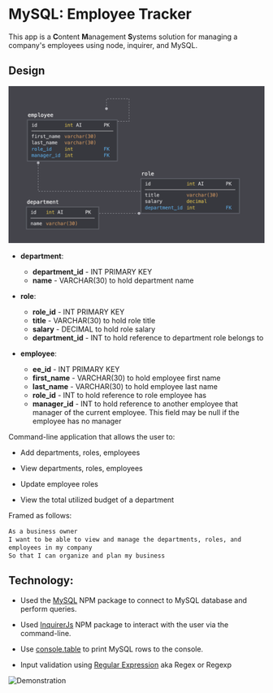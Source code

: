 # MySQL: Employee Tracker

This app is a **C**ontent **M**anagement **S**ystems solution for managing a company's employees using node, inquirer, and MySQL.

## Design

![Database Schema](Assets/schema.png)

- **department**:

  - **department_id** - INT PRIMARY KEY
  - **name** - VARCHAR(30) to hold department name

- **role**:

  - **role_id** - INT PRIMARY KEY
  - **title** - VARCHAR(30) to hold role title
  - **salary** - DECIMAL to hold role salary
  - **department_id** - INT to hold reference to department role belongs to

- **employee**:

  - **ee_id** - INT PRIMARY KEY
  - **first_name** - VARCHAR(30) to hold employee first name
  - **last_name** - VARCHAR(30) to hold employee last name
  - **role_id** - INT to hold reference to role employee has
  - **manager_id** - INT to hold reference to another employee that manager of the current employee. This field may be null if the employee has no manager

Command-line application that allows the user to:

- Add departments, roles, employees

- View departments, roles, employees

- Update employee roles

- View the total utilized budget of a department

Framed as follows:

```
As a business owner
I want to be able to view and manage the departments, roles, and employees in my company
So that I can organize and plan my business
```

## Technology:

- Used the [MySQL](https://www.npmjs.com/package/mysql) NPM package to connect to MySQL database and perform queries.

- Used [InquirerJs](https://www.npmjs.com/package/inquirer/v/0.2.3) NPM package to interact with the user via the command-line.

- Use [console.table](https://www.npmjs.com/package/console.table) to print MySQL rows to the console.

- Input validation using [Regular Expression](http://www.regexbuddy.com/regex.html) aka Regex or Regexp

![Demonstration](Assets/EMSdemonstration.gif)
